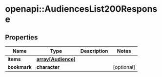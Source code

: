 # openapi::AudiencesList200Response


## Properties
Name | Type | Description | Notes
------------ | ------------- | ------------- | -------------
**items** | [**array[Audience]**](Audience.md) |  | 
**bookmark** | **character** |  | [optional] 


